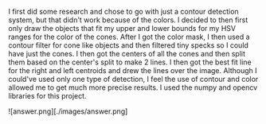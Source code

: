 I first did some research and chose to go with just a contour detection system, but that didn't work because of the colors. I decided to then first only draw the objects that fit my upper and lower bounds for my HSV ranges for the color of the cones. After I got the color mask, I then used a contour filter for cone like objects and then filtered tiny specks so I could have just the cones. I then got the centers of all the cones and then split them based on the center's split to make 2 lines. I then got the best fit line for the right and left centroids and drew the lines over the image. Although I could've used only one type of detection, I feel the use of contour and color allowed me to get much more precise results. I used the numpy and opencv libraries for this project.


![answer.png][./images/answer.png]
